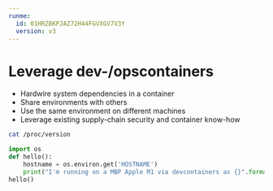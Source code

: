 ```yaml
---
runme:
  id: 01HRZBKPJAZ72H44FGVXGV7V3Y
  version: v3
---
```


# Leverage dev-/opscontainers

- Hardwire system dependencies in a container
- Share environments with others
- Use the same environment on different machines
- Leverage existing supply-chain security and container know-how

```sh {"id":"01HRZBKRX40RX9EMV00NZF04FT"}
cat /proc/version
```

```python {"id":"01HRZCWXQJN5DQV531635NQC6C"}
import os
def hello():
    hostname = os.environ.get('HOSTNAME')
    print("I'm running on a MBP Apple M1 via devcontainers as {}".format(hostname))
hello()
```